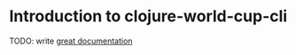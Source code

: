 # Introduction to clojure-world-cup-cli

TODO: write [great documentation](http://jacobian.org/writing/what-to-write/)
